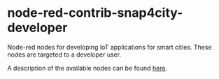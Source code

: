 # node-red-contrib-snap4city-developer

Node-red nodes for developing IoT applications for smart cities.
These nodes are targeted to a developer user.

A description of the available nodes can be found [here](https://www.km4city.org/iot-micro-doc/developer.html).